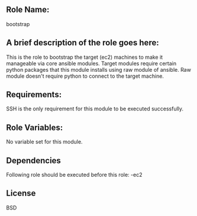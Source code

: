 Role Name:
------------
bootstrap

A brief description of the role goes here:
------------
This is the role to bootstrap the target (ec2) machines to make it manageable via core ansible modules. Target modules require certain python packages that this module installs using raw module of ansible. Raw module doesn't require python to connect to the target machine.

Requirements:
-------------
SSH is the only requirement for this module to be executed successfully.

Role Variables:
--------------
No variable set for this module.

Dependencies
------------
Following role should be executed before this role:
-ec2

License
-------
BSD
